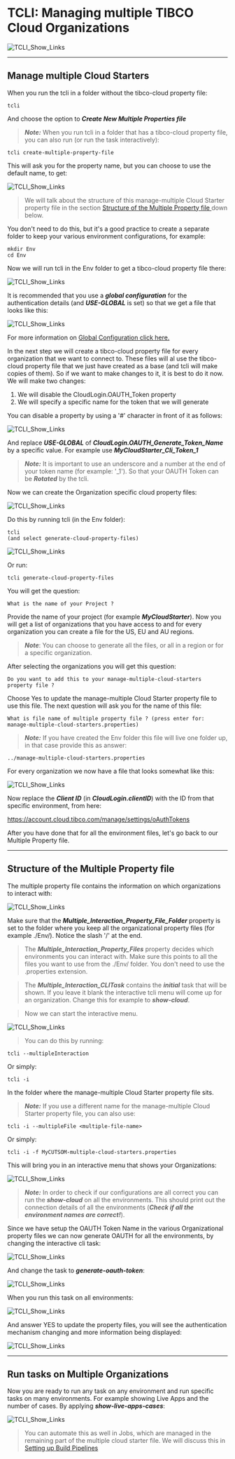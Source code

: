 # TCLI: Managing multiple TIBCO Cloud Organizations

![TCLI_Show_Links](imgs/004_Multiple_Overview.png)

---
## Manage multiple Cloud Starters
When you run the tcli in a folder without the tibco-cloud property file:

```console
tcli 
```
And choose the option to ***Create New Multiple Properties file***

> ***Note:*** When you run tcli in a folder that has a tibco-cloud property file, you can also run (or run the task interactively):

```console
tcli create-multiple-property-file
```

This will ask you for the property name, but you can choose to use the default name, to get:

![TCLI_Show_Links](imgs/004_Multiple_File.png)

> We will talk about the structure of this manage-multiple Cloud Starter property file in the section [Structure of the Multiple Property file ](#structure-of-the-multiple-property-file) down below.

You don't need to do this, but it's a good practice to create a separate folder to keep your various environment configurations, for example:

```console
mkdir Env
cd Env
```

Now we will run tcli in the Env folder to get a tibco-cloud property file there:

![TCLI_Show_Links](imgs/004_Env_Folder.png)

It is recommended that you use a ***global configuration*** for the authentication details (and ***USE-GLOBAL*** is set) so that we get a file that looks like this: 

![TCLI_Show_Links](imgs/004_Env_Global.png)

For more information on [Global Configuration click here.](./002_Global_Configuration.md)

In the next step we will create a tibco-cloud property file for every organization that we want to connect to. These files will al use the tibco-cloud property file that we just have created as a base (and tcli will make copies of them). So if we want to make changes to it, it is best to do it now. We will make two changes:

1. We will disable the CloudLogin.OAUTH_Token property
2. We will specify a specific name for the token that we will generate

You can disable a property by using a '#' character in front of it as follows:

![TCLI_Show_Links](imgs/004_File_Changes.png)

And replace ***USE-GLOBAL*** of ***CloudLogin.OAUTH_Generate_Token_Name*** by a specific value. For example use ***MyCloudStarter_Cli_Token_1*** 

> ***Note:*** It is important to use an underscore and a number at the end of your token name (for example: '_1'). So that your OAUTH Token can be ***Rotated*** by the tcli.

Now we can create the Organization specific cloud property files:

![TCLI_Show_Links](imgs/004_Generate_Env_Files.png)

Do this by running tcli (in the Env folder):

```console
tcli 
(and select generate-cloud-property-files)
```

![TCLI_Show_Links](imgs/004_Generate_Multiple.png)

Or run:

```console
tcli generate-cloud-property-files 
```

You will get the question:

```console
What is the name of your Project ?
```

Provide the name of your project (for example ***MyCloudStarter***).
Now you will get a list of organizations that you have access to and for every organization you can create a file for the US, EU and AU regions.

> ***Note***: You can choose to generate all the files, or all in a region or for a specific organization.

After selecting the organizations you will get this question: 

```console
Do you want to add this to your manage-multiple-cloud-starters property file ?
```

Choose Yes to update the manage-multiple Cloud Starter property file to use this file. The next question will ask you for the name of this file:

```console
What is file name of multiple property file ? (press enter for: manage-multiple-cloud-starters.properties)
```

> ***Note:*** If you have created the Env folder this file will live one folder up, in that case provide this as answer:

```console
../manage-multiple-cloud-starters.properties
```

For every organization we now have a file that looks somewhat like this:

![TCLI_Show_Links](imgs/004_ClientID_Replace.png)

Now replace the ***Client ID*** (in ***CloudLogin.clientID***) with the ID from that specific environment, from here:

https://account.cloud.tibco.com/manage/settings/oAuthTokens

After you have done that for all the environment files, let's go back to our Multiple Property file. 

---
## Structure of the Multiple Property file
The multiple property file contains the information on which organizations to interact with:

![TCLI_Show_Links](imgs/004_Multiple_File_Structure.png)

Make sure that the ***Multiple_Interaction_Property_File_Folder*** property is set to the folder where you keep all the organizational property files (for example ./Env/). Notice the slash '/' at the end.

> The ***Multiple_Interaction_Property_Files*** property decides which environments you can interact with. Make sure this points to all the files you want to use from the ./Env/ folder. You don't need to use the .properties extension.

> The ***Multiple_Interaction_CLITask*** contains the ***initial*** task that will be shown. If you leave it blank the interactive tcli menu will come up for an organization. Change this for example to ***show-cloud***.

> Now we can start the interactive menu.

![TCLI_Show_Links](imgs/004_TCLI_I.png)

> You can do this by running:

```console
tcli --multipleInteraction
```

Or simply:

```console
tcli -i
```

In the folder where the manage-multiple Cloud Starter property file sits.

> ***Note:*** If you use a different name for the manage-multiple Cloud Starter property file, you can also use:

```console
tcli -i --multipleFile <multiple-file-name>
```

Or simply:

```console
tcli -i -f MyCUTSOM-multiple-cloud-starters.properties
```

This will bring you in an interactive menu that shows your Organizations:

![TCLI_Show_Links](imgs/004_MI_ClientID.png)

> ***Note:*** In order to check if our configurations are all correct you can run the ***show-cloud*** on all the environments. This should print out the connection details of all the environments (***Check if all the environment names are correct!***).

Since we have setup the OAUTH Token Name in the various Organizational property files we can now generate OAUTH for all the environments, by changing the interactive cli task:

![TCLI_Show_Links](imgs/004_Change_Task.png)

And change the task to ***generate-oauth-token***:

![TCLI_Show_Links](imgs/004_Generate_Oauth.png)

When you run this task on all environments:

![TCLI_Show_Links](imgs/004_Run_GO.png)

And answer YES to update the property files, you will see the authentication mechanism changing and more information being displayed:

![TCLI_Show_Links](imgs/004_Oauth_Orgs.png)

---
## Run tasks on Multiple Organizations
Now you are ready to run any task on any environment and run specific tasks on many environments. For example showing Live Apps and the number of cases. By applying ***show-live-apps-cases***:

![TCLI_Show_Links](imgs/004_Show_LA_Cases.png)

> You can automate this as well in Jobs, which are managed in the remaining part of the multiple cloud starter file. We will discuss this in [Setting up Build Pipelines](./005_Setting_Up_A_Buildpipeline.md)

